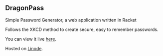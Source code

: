 ## DragonPass

Simple Password Generator, a web application written in Racket

Follows the XKCD method to create secure, easy to remember passwords. 

You can view it live [here](http://74.207.227.49/).

Hosted on [Linode](https://www.linode.com/).

